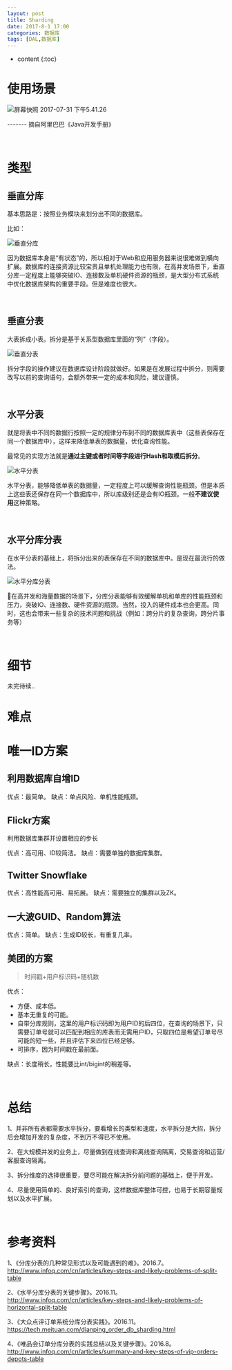 ```yaml
---
layout: post
title: Sharding
date: 2017-8-1 17:00
categories: 数据库
tags: [DAL,数据库]
---
```


* content
{:toc}
# 使用场景

![屏幕快照 2017-07-31 下午5.41.26](https://ws1.sinaimg.cn/large/006tKfTcgy1fi37ilqw7wj30x003o0tw.jpg)

 ------- 摘自阿里巴巴《Java开发手册》

<br/>

# 类型

## 垂直分库

基本思路是：按照业务模块来划分出不同的数据库。

比如：

![垂直分库](http://cdn1.infoqstatic.com/statics_s2_20170801-0326/resource/articles/key-steps-and-likely-problems-of-split-table/zh/resources/21.jpg)

因为数据库本身是“有状态”的，所以相对于Web和应用服务器来说很难做到横向扩展。数据库的连接资源比较宝贵且单机处理能力也有限，在高并发场景下，垂直分库一定程度上能够突破IO、连接数及单机硬件资源的瓶颈，是大型分布式系统中优化数据库架构的重要手段。但是难度也很大。

<br/>

## 垂直分表

大表拆成小表。拆分是基于关系型数据库里面的“列”（字段）。

![垂直分表](http://cdn1.infoqstatic.com/statics_s2_20170801-0326/resource/articles/key-steps-and-likely-problems-of-split-table/zh/resources/20.jpg)

拆分字段的操作建议在数据库设计阶段就做好。如果是在发展过程中拆分，则需要改写以前的查询语句，会额外带来一定的成本和风险，建议谨慎。

<br/>

## 水平分表

就是将表中不同的数据行按照一定的规律分布到不同的数据库表中（这些表保存在同一个数据库中），这样来降低单表的数据量，优化查询性能。

最常见的实现方法就是**通过主键或者时间等字段进行Hash和取模后拆分**。

![水平分表](http://cdn1.infoqstatic.com/statics_s2_20170801-0326/resource/articles/key-steps-and-likely-problems-of-split-table/zh/resources/22.jpg)

水平分表，能够降低单表的数据量，一定程度上可以缓解查询性能瓶颈。但是本质上这些表还保存在同一个数据库中，所以库级别还是会有IO瓶颈。一般**不建议使用**这种策略。

<br/>

## 水平分库分表

在水平分表的基础上，将拆分出来的表保存在不同的数据库中。是现在最流行的做法。

![水平分库分表](http://cdn1.infoqstatic.com/statics_s2_20170801-0326/resource/articles/key-steps-and-likely-problems-of-split-table/zh/resources/23.jpg)

在高并发和海量数据的场景下，分库分表能够有效缓解单机和单库的性能瓶颈和压力，突破IO、连接数、硬件资源的瓶颈。当然，投入的硬件成本也会更高。同时，这也会带来一些复杂的技术问题和挑战（例如：跨分片的复杂查询，跨分片事务等）

<br/>

# 细节

未完待续..

# 难点



# 唯一ID方案

## 利用数据库自增ID

优点：最简单。
缺点：单点风险、单机性能瓶颈。

## Flickr方案

利用数据库集群并设置相应的步长

优点：高可用、ID较简洁。
缺点：需要单独的数据库集群。

## Twitter Snowflake

优点：高性能高可用、易拓展。
缺点：需要独立的集群以及ZK。

## 一大波GUID、Random算法

优点：简单。
缺点：生成ID较长，有重复几率。

## 美团的方案

> 时间戳+用户标识码+随机数

优点：

- 方便、成本低。
- 基本无重复的可能。
- 自带分库规则，这里的用户标识码即为用户ID的后四位，在查询的场景下，只需要订单号就可以匹配到相应的库表而无需用户ID，只取四位是希望订单号尽可能的短一些，并且评估下来四位已经足够。
- 可排序，因为时间戳在最前面。

缺点：长度稍长，性能要比int/bigint的稍差等。

<br/>

# 总结

1、并非所有表都需要水平拆分，要看增长的类型和速度，水平拆分是大招，拆分后会增加开发的复杂度，不到万不得已不使用。

2、在大规模并发的业务上，尽量做到在线查询和离线查询隔离，交易查询和运营/客服查询隔离。

3、拆分维度的选择很重要，要尽可能在解决拆分前问题的基础上，便于开发。

4、尽量使用简单的、良好索引的查询，这样数据库整体可控，也易于长期容量规划以及水平扩展。

<br/>

# 参考资料

1、《分库分表的几种常见形式以及可能遇到的难》。2016.7。<http://www.infoq.com/cn/articles/key-steps-and-likely-problems-of-split-table>

2、《水平分库分表的关键步骤》。2016.11。<http://www.infoq.com/cn/articles/key-steps-and-likely-problems-of-horizontal-split-table>

3、《大众点评订单系统分库分表实践》。2016.11。<https://tech.meituan.com/dianping_order_db_sharding.html>

4、《唯品会订单分库分表的实践总结以及关键步骤》。2016.8。<http://www.infoq.com/cn/articles/summary-and-key-steps-of-vip-orders-depots-table>